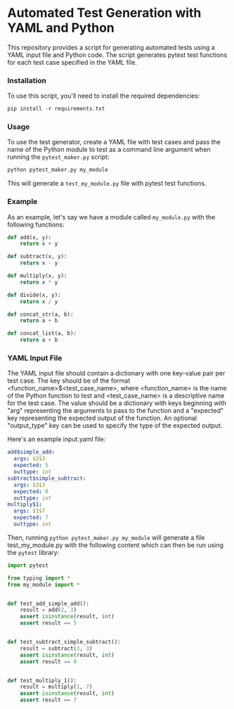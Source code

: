# Automated Test Generation with YAML and Python
This repository provides a script for generating automated tests using a YAML input file and Python code. The script generates pytest test functions for each test case specified in the YAML file.

### Installation
To use this script, you'll need to install the required dependencies:

```python
pip install -r requirements.txt
```

### Usage
To use the test generator, create a YAML file with test cases and pass the name of the Python module to test as a command line argument when running the `pytest_maker.py` script:

```python
python pytest_maker.py my_module
```

This will generate a `test_my_module.py` file with pytest test functions.

### Example
As an example, let's say we have a module called `my_module.py` with the following functions:

```python
def add(x, y):
    return x + y

def subtract(x, y):
    return x - y

def multiply(x, y):
    return x * y

def divide(x, y):
    return x / y

def concat_str(a, b):
    return a + b

def concat_list(a, b):
    return a + b
```

### YAML Input File
The YAML input file should contain a dictionary with one key-value pair per test case. The key should be of the format <function_name>$<test_case_name>, where <function_name> is the name of the Python function to test and <test_case_name> is a descriptive name for the test case. The value should be a dictionary with keys beginning with "arg" representing the arguments to pass to the function and a "expected" key representing the expected output of the function. An optional "output_type" key can be used to specify the type of the expected output.

Here's an example input.yaml file:

```yaml
add$simple_add:
  args: $2$3
  expected: 5
  outtype: int
subtract$simple_subtract:
  args: $3$3
  expected: 0
  outtype: int
multiply$1:
  args: $1$7
  expected: 7
  outtype: int
```

Then, running `python pytest_maker.py my_module` will generate a file test_my_module.py with the following content which can then be run using the `pytest` library:

```python
import pytest

from typing import *
from my_module import *


def test_add_simple_add():
    result = add(2, 3)
    assert isinstance(result, int)
    assert result == 5


def test_subtract_simple_subtract():
    result = subtract(3, 3)
    assert isinstance(result, int)
    assert result == 0


def test_multiply_1():
    result = multiply(1, 7)
    assert isinstance(result, int)
    assert result == 7
```
